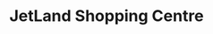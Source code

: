 ---
title: "JetLand Shopping Centre"
url: /limerick/jetland-shopping-centre/
shop: Einkaufszentrum
---